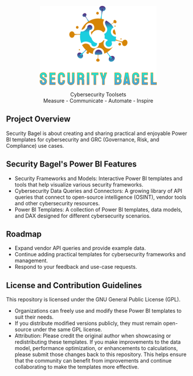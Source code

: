 <p align="center">
  <img src="https://github.com/SecurityBagel/SecurityBagel/blob/main/SecurityBagel.png"/>
</p>

<p align="center">
  Cybersecurity Toolsets
  <br>Measure - Communicate - Automate - Inspire
</p>


## Project Overview
Security Bagel is about creating and sharing practical and enjoyable Power BI templates for cybersecurity and GRC (Governance, Risk, and Compliance) use cases.

## Security Bagel's Power BI Features
- Security Frameworks and Models: Interactive Power BI templates and tools that help visualize various security frameworks.
- Cybersecurity Data Queries and Connectors: A growing library of API queries that connect to open-source intelligence (OSINT), vendor tools and other cybersecurity resources.
- Power BI Templates: A collection of Power BI templates, data models, and DAX designed for different cybersecurity scenarios.

## Roadmap
- Expand vendor API queries and provide example data.
- Continue adding practical templates for cybersecurity frameworks and management.
- Respond to your feedback and use-case requests.
 
## License and Contribution Guidelines
This repository is licensed under the GNU General Public License (GPL).
- Organizations can freely use and modify these Power BI templates to suit their needs.
- If you distribute modified versions publicly, they must remain open-source under the same GPL license.
- Attribution: Please credit the original author when showcasing or redistributing these templates.
If you make improvements to the data model, performance optimization, or enhancements to calculations, please submit those changes back to this repository. This helps ensure that the community can benefit from improvements and continue collaborating to make the templates more effective.
